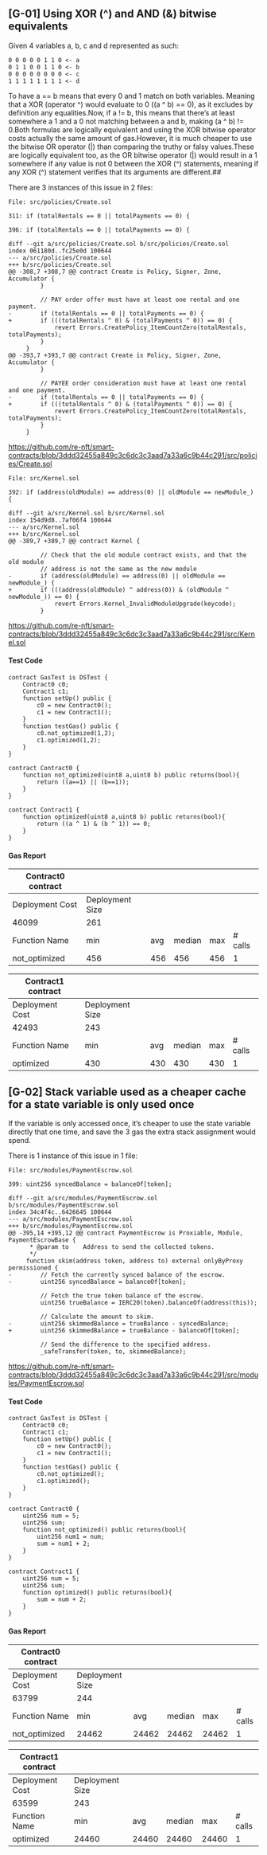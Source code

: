 ## [G-01] Using XOR (^) and AND (&) bitwise equivalents

Given 4 variables a, b, c and d represented as such:

    0 0 0 0 0 1 1 0 <- a
    0 1 1 0 0 1 1 0 <- b
    0 0 0 0 0 0 0 0 <- c
    1 1 1 1 1 1 1 1 <- d

To have a == b means that every 0 and 1 match on both variables. Meaning that a XOR (operator ^) would evaluate to 0 ((a ^ b) == 0), as it excludes by definition any equalities.Now, if a != b, this means that there’s at least somewhere a 1 and a 0 not matching between a and b, making (a ^ b) != 0.Both formulas are logically equivalent and using the XOR bitwise operator costs actually the same amount of gas.However, it is much cheaper to use the bitwise OR operator (|) than comparing the truthy or falsy values.These are logically equivalent too, as the OR bitwise operator (|) would result in a 1 somewhere if any value is not 0 between the XOR (^) statements, meaning if any XOR (^) statement verifies that its arguments are different.##    

There are 3 instances of this issue in 2 files:

```
File: src/policies/Create.sol	

311: if (totalRentals == 0 || totalPayments == 0) {
 
396: if (totalRentals == 0 || totalPayments == 0) {
```
    diff --git a/src/policies/Create.sol b/src/policies/Create.sol
    index 061180d..fc25e0d 100644
    --- a/src/policies/Create.sol
    +++ b/src/policies/Create.sol
    @@ -308,7 +308,7 @@ contract Create is Policy, Signer, Zone, Accumulator {
             }

             // PAY order offer must have at least one rental and one payment.
    -        if (totalRentals == 0 || totalPayments == 0) {
    +        if (((totalRentals ^ 0) & (totalPayments ^ 0)) == 0) {
                 revert Errors.CreatePolicy_ItemCountZero(totalRentals, totalPayments);
             }
         }
    @@ -393,7 +393,7 @@ contract Create is Policy, Signer, Zone, Accumulator {
             }

             // PAYEE order consideration must have at least one rental and one payment.
    -        if (totalRentals == 0 || totalPayments == 0) {
    +        if (((totalRentals ^ 0) & (totalPayments ^ 0)) == 0) {
                 revert Errors.CreatePolicy_ItemCountZero(totalRentals, totalPayments);
             }
         }

https://github.com/re-nft/smart-contracts/blob/3ddd32455a849c3c6dc3c3aad7a33a6c9b44c291/src/policies/Create.sol

```
File: src/Kernel.sol	

392: if (address(oldModule) == address(0) || oldModule == newModule_) {
```
    diff --git a/src/Kernel.sol b/src/Kernel.sol
    index 154d9d8..7af06f4 100644
    --- a/src/Kernel.sol
    +++ b/src/Kernel.sol
    @@ -389,7 +389,7 @@ contract Kernel {

             // Check that the old module contract exists, and that the old module
             // address is not the same as the new module
    -        if (address(oldModule) == address(0) || oldModule == newModule_) {
    +        if (((address(oldModule) ^ address(0)) & (oldModule ^ newModule_)) == 0) {
                 revert Errors.Kernel_InvalidModuleUpgrade(keycode);
             }

https://github.com/re-nft/smart-contracts/blob/3ddd32455a849c3c6dc3c3aad7a33a6c9b44c291/src/Kernel.sol

#### Test Code

    contract GasTest is DSTest {
        Contract0 c0;
        Contract1 c1;
        function setUp() public {
            c0 = new Contract0();
            c1 = new Contract1();
        }
        function testGas() public {
            c0.not_optimized(1,2);
            c1.optimized(1,2);
        }
    }

    contract Contract0 {
        function not_optimized(uint8 a,uint8 b) public returns(bool){
            return ((a==1) || (b==1));
        }
    }

    contract Contract1 {
        function optimized(uint8 a,uint8 b) public returns(bool){
            return ((a ^ 1) & (b ^ 1)) == 0;
        }
    }

#### Gas Report

| Contract0 contract                        |                 |     |        |     |         |
|-------------------------------------------|-----------------|-----|--------|-----|---------|
| Deployment Cost                           | Deployment Size |     |        |     |         |
| 46099                                     | 261             |     |        |     |         |
| Function Name                             | min             | avg | median | max | # calls |
| not_optimized                             | 456             | 456 | 456    | 456 | 1       |

| Contract1 contract                        |                 |     |        |     |         |
|-------------------------------------------|-----------------|-----|--------|-----|---------|
| Deployment Cost                           | Deployment Size |     |        |     |         |
| 42493                                     | 243             |     |        |     |         |
| Function Name                             | min             | avg | median | max | # calls |
| optimized                                 | 430             | 430 | 430    | 430 | 1       |

## [G-02] Stack variable used as a cheaper cache for a state variable is only used once

If the variable is only accessed once, it’s cheaper to use the state variable directly that one time, and save the 3 gas the extra stack assignment would spend.

There is 1 instance of this issue in 1 file:

```
File: src/modules/PaymentEscrow.sol	

399: uint256 syncedBalance = balanceOf[token];
```
    diff --git a/src/modules/PaymentEscrow.sol b/src/modules/PaymentEscrow.sol
    index 34c4f4c..6426645 100644
    --- a/src/modules/PaymentEscrow.sol
    +++ b/src/modules/PaymentEscrow.sol
    @@ -395,14 +395,12 @@ contract PaymentEscrow is Proxiable, Module, PaymentEscrowBase {
          * @param to    Address to send the collected tokens.
          */
         function skim(address token, address to) external onlyByProxy permissioned {
    -        // Fetch the currently synced balance of the escrow.
    -        uint256 syncedBalance = balanceOf[token];

             // Fetch the true token balance of the escrow.
             uint256 trueBalance = IERC20(token).balanceOf(address(this));

             // Calculate the amount to skim.
    -        uint256 skimmedBalance = trueBalance - syncedBalance;
    +        uint256 skimmedBalance = trueBalance - balanceOf[token];

             // Send the difference to the specified address.
             _safeTransfer(token, to, skimmedBalance);

https://github.com/re-nft/smart-contracts/blob/3ddd32455a849c3c6dc3c3aad7a33a6c9b44c291/src/modules/PaymentEscrow.sol

#### Test Code

    contract GasTest is DSTest {
        Contract0 c0;
        Contract1 c1;
        function setUp() public {
            c0 = new Contract0();
            c1 = new Contract1();
        }
        function testGas() public {
            c0.not_optimized();
            c1.optimized();
        }
    }
    
    contract Contract0 {
        uint256 num = 5;
        uint256 sum;
        function not_optimized() public returns(bool){
            uint256 num1 = num;
            sum = num1 + 2;
        }
    }
    
    contract Contract1 {
        uint256 num = 5;
        uint256 sum;
        function optimized() public returns(bool){
            sum = num + 2;
        }
    }

#### Gas Report

| Contract0 contract                        |                 |       |        |       |         |
|-------------------------------------------|-----------------|-------|--------|-------|---------|
| Deployment Cost                           | Deployment Size |       |        |       |         |
| 63799                                     | 244             |       |        |       |         |
| Function Name                             | min             | avg   | median | max   | # calls |
| not_optimized                             | 24462           | 24462 | 24462  | 24462 | 1       |

| Contract1 contract                        |                 |       |        |       |         |
|-------------------------------------------|-----------------|-------|--------|-------|---------|
| Deployment Cost                           | Deployment Size |       |        |       |         |
| 63599                                     | 243             |       |        |       |         |
| Function Name                             | min             | avg   | median | max   | # calls |
| optimized                                 | 24460           | 24460 | 24460  | 24460 | 1       |